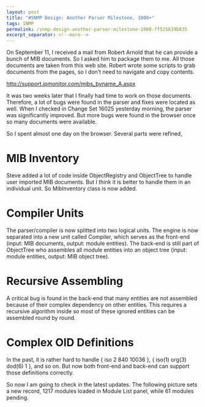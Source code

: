 ```yaml
---
layout: post
title: "#SNMP Design: Another Parser Milestone, 1000+"
tags: SNMP
permalink: /snmp-design-another-parser-milestone-1000-ff525619b835
excerpt_separator: <!--more-->
---
```

On September 11, I received a mail from Robert Arnold that he can provide a bunch of MIB documents. So I asked him to package them to me. All those documents are taken from this web site. Robert wrote some scripts to grab documents from the pages, so I don’t need to navigate and copy contents.

http://support.ipmonitor.com/mibs_byname_A.aspx
<!--more-->

It was two weeks later that I finally had time to work on those documents. Therefore, a lot of bugs were found in the parser and fixes were located as well. When I checked in Change Set 16025 yesterday morning, the parser was significantly improved. But more bugs were found in the browser once so many documents were available.

So I spent almost one day on the browser. Several parts were refined,

# MIB Inventory
Steve added a lot of code inside ObjectRegistry and ObjectTree to handle user imported MIB documents. But I think it is better to handle them in an individual unit. So MibInventory class is now added.

# Compiler Units
The parser/compiler is now splitted into two logical units. The engine is now separated into a new unit called Compiler, which serves as the front-end (input: MIB documents, output: module entities). The back-end is still part of ObjectTree who assembles all module entities into an object tree (input: module entities, output: MIB object tree).

# Recursive Assembling
A critical bug is found in the back-end that many entities are not assembled because of their complex dependency on other entities. This requires a recursive algorithm inside so most of these ignored entities can be assembled round by round.

# Complex OID Definitions
In the past, it is rather hard to handle { iso 2 840 10036 }, { iso(1) org(3) dod(6) 1 }, and so on. But now both front-end and back-end can support those definitions correctly.

So now I am going to check in the latest updates. The following picture sets a new record, 1217 modules loaded in Module List panel, while 61 modules pending.